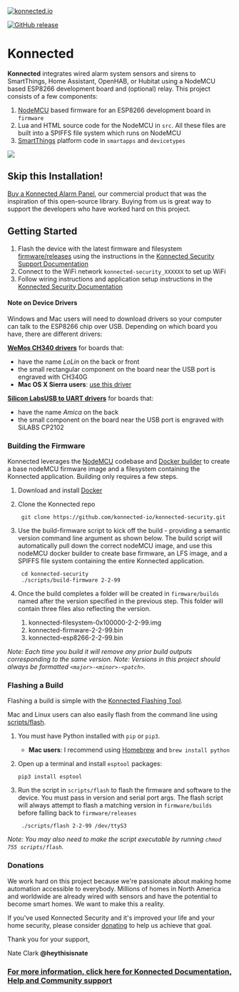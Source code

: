 [![konnected.io](https://raw.githubusercontent.com/konnected-io/docs/master/assets/images/logo-black-small.png)](https://konnected.io)

[![GitHub release](https://img.shields.io/github/release/konnected-io/konnected-security.svg?style=flat-square)](https://github.com/konnected-io/konnected-security/releases)

# Konnected

**Konnected** integrates wired alarm system sensors and sirens to SmartThings, Home Assistant, OpenHAB, or Hubitat using a NodeMCU based ESP8266 development board and (optional) relay. This project consists of a few components:

 1. [NodeMCU](http://nodemcu.com/index_en.html) based firmware for an ESP8266 development board in `firmware`
 1. Lua and HTML source code for the NodeMCU in `src`. All these files are built into a SPIFFS file system which runs on NodeMCU
 1. [SmartThings](https://www.smartthings.com/) platform code in `smartapps` and `devicetypes`

![](http://docs.konnected.io/assets/images/konnected-alarm-panel.jpg)

## Skip this Installation!

[Buy a Konnected Alarm Panel](https://konnected.io), our commercial product that was the inspiration of this open-source
 library. Buying from us is great way to support the developers who have worked hard on this project.

## Getting Started

 1. Flash the device with the latest firmware and filesystem [firmware/releases](firmware/releases) using the instructions in the [Konnected Security Support Documentation](https://help.konnected.io/support/solutions/articles/32000023470-flashing-new-konnected-firmware-software)
 1. Connect to the WiFi network `konnected-security_XXXXXX` to set up WiFi
 1. Follow wiring instructions and application setup instructions in the [Konnected Security Documentation](http://docs.konnected.io/security-alarm-system)

#### Note on Device Drivers

Windows and Mac users will need to download drivers so your computer can talk to the ESP8266 chip over USB. Depending
on which board you have, there are different drivers:

**[WeMos CH340 drivers](https://wiki.wemos.cc/downloads)** for boards that:
* have the name _LoLin_ on the back or front
* the small rectangular component on the board near the USB port is engraved with CH340G
* **Mac OS X Sierra users**: [use this driver](http://kig.re/2014/12/31/how-to-use-arduino-nano-mini-pro-with-CH340G-on-mac-osx-yosemite.html)

**[Silicon LabsUSB to UART drivers](http://www.silabs.com/products/mcu/pages/usbtouartbridgevcpdrivers.aspx)** for boards that:
* have the name _Amica_ on the back
* the small component on the board near the USB port is engraved with SiLABS CP2102

### Building the Firmware
Konnected leverages the [NodeMCU](https://github.com/nodemcu/nodemcu-firmware) codebase and [Docker builder](https://hub.docker.com/r/marcelstoer/nodemcu-build/) to create a base nodeMCU firmware image and a filesystem containing the Konnected application. Building only requires a few steps.

1. Download and install [Docker](https://www.docker.com/products/docker-desktop)
1. Clone the Konnected repo

        git clone https://github.com/konnected-io/konnected-security.git

1. Use the build-firmware script to kick off the build - providing a semantic version command line argument as shown below. The build script will automatically pull down the correct nodeMCU image, and use this nodeMCU docker builder to create base firmware, an LFS image, and a SPIFFS file system containing the entire Konnected application.

        cd konnected-security
        ./scripts/build-firmware 2-2-99

1. Once the build completes a folder will be created in `firmware/builds` named after the version specified in the previous step. This folder will contain three files also reflecting the version.
   1. konnected-filesystem-0x100000-2-2-99.img
   1. konnected-firmware-2-2-99.bin
   1. konnected-esp8266-2-2-99.bin

*Note: Each time you build it will remove any prior build outputs corresponding to the same version.*
*Note: Versions in this project should always be formatted `<major>-<minor>-<patch>`.*

### Flashing a Build
Flashing a build is simple with the [Konnected Flashing Tool](https://help.konnected.io/support/solutions/articles/32000023470-flashing-new-konnected-firmware-software).

Mac and Linux users can also easily flash from the command line using [scripts/flash](scripts/flash).

 1. You must have Python installed with `pip` or `pip3`.
    * **Mac users**: I recommend using [Homebrew](https://brew.sh/) and `brew install python`

 1. Open up a terminal and install `esptool` packages:

        pip3 install esptool

 1. Run the script in `scripts/flash` to flash the firmware and software to the device. You must pass in version and serial port args. The flash script will always attempt to flash a matching version in `firmware/builds` before falling back to `firmware/releases`

         ./scripts/flash 2-2-99 /dev/ttyS3

 *Note: You may also need to make the script executable by running `chmod 755 scripts/flash`.*


### Donations

We work hard on this project because we're passionate about making home automation accessible to everybody. Millions of
 homes in North America and worldwide are already wired with sensors and have the potential to become smart homes. We
 want to make this a reality.

If you've used Konnected Security and it's improved your life and your home security, please consider [donating](http://docs.konnected.io/donate) to help us
achieve that goal.

Thank you for your support,

Nate Clark
**@heythisisnate**


### [For more information, click here for Konnected Documentation, Help and Community support](http://help.konnected.io)


